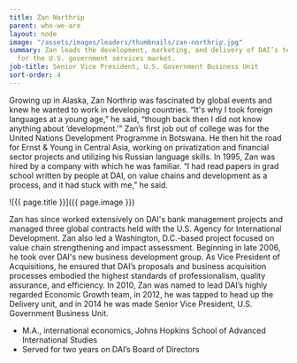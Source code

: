 ```yaml
---
title: Zan Northrip
parent: who-we-are
layout: node
image: "/assets/images/leaders/thumbnails/zan-northrip.jpg"
summary: Zan leads the development, marketing, and delivery of DAI’s technical solutions
  for the U.S. government services market.
job-title: Senior Vice President, U.S. Government Business Unit
sort-order: 4
---
```

Growing up in Alaska, Zan Northrip was fascinated by global events and knew he wanted to work in developing countries. “It's why I took foreign languages at a young age,” he said, “though back then I did not know anything about ‘development.’” Zan’s first job out of college was for the United Nations Development Programme in Botswana. He then hit the road for Ernst & Young in Central Asia, working on privatization and financial sector projects and utilizing his Russian language skills. In 1995, Zan was hired by a company with which he was familiar. “I had read papers in grad school written by people at DAI, on value chains and development as a process, and it had stuck with me,” he said.

![{{ page.title }}]({{ page.image }})

Zan has since worked extensively on DAI's bank management projects and managed three global contracts held with the U.S. Agency for International Development. Zan also led a Washington, D.C.-based project focused on value chain strengthening and impact assessment. Beginning in late 2006, he took over DAI's new business development group. As Vice President of Acquisitions, he ensured that DAI’s proposals and business acquisition processes embodied the highest standards of professionalism, quality assurance, and efficiency. In 2010, Zan was named to lead DAI’s highly regarded Economic Growth team, in 2012, he was tapped to head up the Delivery unit, and in 2014 he was made Senior Vice President, U.S. Government Business Unit.

* M.A., international economics, Johns Hopkins School of Advanced International Studies
* Served for two years on DAI’s Board of Directors
